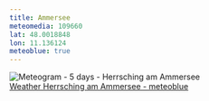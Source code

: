 ```yaml
---
title: Ammersee
meteomedia: 109660
lat: 48.0018848
lon: 11.136124
meteoblue: true
---
```

<img src="//my.meteoblue.com/visimage/meteogram_web?look=KILOMETER_PER_HOUR%2CCELSIUS%2CMILLIMETER&apikey=5838a18e295d&temperature=C&windspeed=kmh&precipitationamount=mm&winddirection=3char&city=Herrsching+am+Ammersee&iso2=de&lat=47.998901&lon=11.176800&asl=551&tz=Europe%2FBerlin&lang=en&sig=828cd14f47d340fa48ece15889180b55" srcset="//my.meteoblue.com/visimage/meteogram_web_hd?look=KILOMETER_PER_HOUR%2CCELSIUS%2CMILLIMETER&apikey=5838a18e295d&temperature=C&windspeed=kmh&precipitationamount=mm&winddirection=3char&city=Herrsching+am+Ammersee&iso2=de&lat=47.998901&lon=11.176800&asl=551&tz=Europe%2FBerlin&lang=en&sig=df56b3285f95259b6d9ddb69185629cc 1.4x" alt="Meteogram - 5 days - Herrsching am Ammersee"><a href="https://www.meteoblue.com/en/weather/week/herrsching-am-ammersee_germany_2905604" target="_blank" style="display: block;">Weather Herrsching am Ammersee - meteoblue</a>
